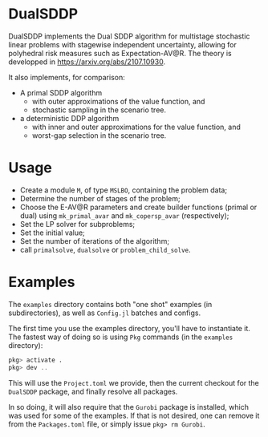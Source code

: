 # DualSDDP

DualSDDP implements the Dual SDDP algorithm
for multistage stochastic linear problems with stagewise independent uncertainty,
allowing for polyhedral risk measures such as Expectation-AV@R.
The theory is developped in https://arxiv.org/abs/2107.10930.

It also implements, for comparison:
- A primal SDDP algorithm
  * with outer approximations of the value function, and
  * stochastic sampling in the scenario tree.
- a deterministic DDP algorithm
  * with inner and outer approximations for the value function, and
  * worst-gap selection in the scenario tree.

# Usage

- Create a module `M`, of type `MSLBO`, containing the problem data;
- Determine the number of stages of the problem;
- Choose the E-AV@R parameters and create builder functions (primal or dual)
  using `mk_primal_avar` and `mk_copersp_avar` (respectively);
- Set the LP solver for subproblems;
- Set the initial value;
- Set the number of iterations of the algorithm;
- call `primalsolve`, `dualsolve` or `problem_child_solve`.

# Examples

The `examples` directory contains both "one shot" examples (in subdirectories),
as well as `Config.jl` batches and configs.

The first time you use the examples directory, you'll have to instantiate it.
The fastest way of doing so is using `Pkg` commands (in the `examples` directory):


```julia
pkg> activate .
pkg> dev ..
```

This will use the `Project.toml` we provide,
then the current checkout for the `DualSDDP` package,
and finally resolve all packages.

In so doing, it will also require that the `Gurobi` package is installed,
which was used for some of the examples.
If that is not desired, one can remove it from the `Packages.toml` file,
or simply issue `pkg> rm Gurobi`.
